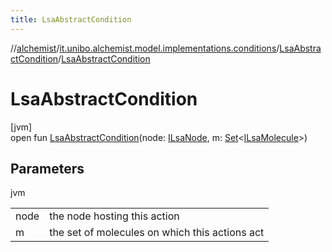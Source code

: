 ```yaml
---
title: LsaAbstractCondition
---
```

//[alchemist](../../../index.html)/[it.unibo.alchemist.model.implementations.conditions](../index.html)/[LsaAbstractCondition](index.html)/[LsaAbstractCondition](-lsa-abstract-condition.html)



# LsaAbstractCondition



[jvm]\
open fun [LsaAbstractCondition](-lsa-abstract-condition.html)(node: [ILsaNode](../../it.unibo.alchemist.model.interfaces/-i-lsa-node/index.html), m: [Set](https://docs.oracle.com/javase/8/docs/api/java/util/Set.html)<[ILsaMolecule](../../it.unibo.alchemist.model.interfaces/-i-lsa-molecule/index.html)>)



## Parameters


jvm

| | |
|---|---|
| node | the node hosting this action |
| m | the set of molecules on which this actions act |




